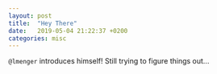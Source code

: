 ```yaml
---
layout: post
title:  "Hey There"
date:   2019-05-04 21:22:37 +0200
categories: misc
---
```


`@lmenger` introduces himself!
Still trying to figure things out...
